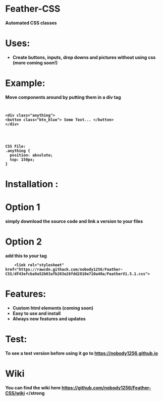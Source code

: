 <strong>

# Feather-CSS
Automated CSS classes

# Uses:
+ Create buttons, inputs, drop downs and pictures without using css (more coming soon!)

# Example:
 Move components around by putting them in a div tag
```


<div class="anything">
<button class="btn_blue"> Some Text... </button>
</div>




CSS File:
.anything {
  position: absolute;
  top: 150px;
}
```

# Installation :
# Option 1

simply download the source code and link a version to your files

# Option 2 

add this to your <head> tag

```
    <link rel="stylesheet" href="https://rawcdn.githack.com/nobody1256/Feather-CSS/df43efcba9a52b03afb203e26fdd2810e710a40a/FeatherV1.5.1.css">

```

# Features:
+ Custom html elements (coming soon)
+ Easy to use and install
+ Always new features and updates

# Test:

To see a test version before using it go to https://nobody1256.github.io



# Wiki

You can find the wiki here https://github.com/nobody1256/Feather-CSS/wiki
</strong
